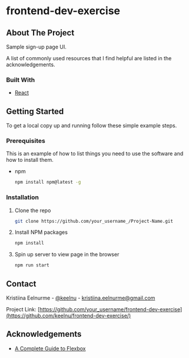 # frontend-dev-exercise

<!-- ABOUT THE PROJECT -->
## About The Project

Sample sign-up page UI.

A list of commonly used resources that I find helpful are listed in the acknowledgements.

### Built With

* [React](https://reactjs.org)



<!-- GETTING STARTED -->
## Getting Started

To get a local copy up and running follow these simple example steps.

### Prerequisites

This is an example of how to list things you need to use the software and how to install them.
* npm
  ```sh
  npm install npm@latest -g
  ```

### Installation
 
1. Clone the repo
   ```sh
   git clone https://github.com/your_username_/Project-Name.git
   ```
2. Install NPM packages
   ```sh
   npm install
   ```
3. Spin up server to view page in the browser
   ```sh
   npm run start
   ```

<!-- CONTACT -->
## Contact

Kristiina Eelnurme - [@keelnu](https://twitter.com/keelnurme) - kristiina.eelnurme@gmail.com

Project Link: [https://github.com/your_username/frontend-dev-exercise](https://github.com/keelnu/frontend-dev-exercise/)

<!-- ACKNOWLEDGEMENTS -->
## Acknowledgements
* [A Complete Guide to Flexbox](https://css-tricks.com/snippets/css/a-guide-to-flexbox/)
